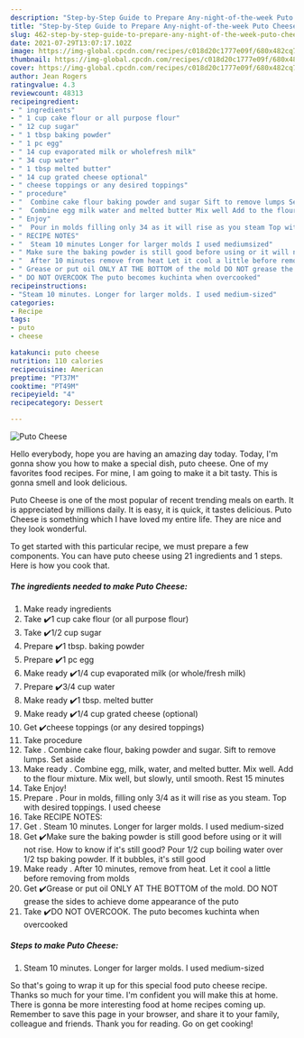 ```yaml
---
description: "Step-by-Step Guide to Prepare Any-night-of-the-week Puto Cheese"
title: "Step-by-Step Guide to Prepare Any-night-of-the-week Puto Cheese"
slug: 462-step-by-step-guide-to-prepare-any-night-of-the-week-puto-cheese
date: 2021-07-29T13:07:17.102Z
image: https://img-global.cpcdn.com/recipes/c018d20c1777e09f/680x482cq70/puto-cheese-recipe-main-photo.jpg
thumbnail: https://img-global.cpcdn.com/recipes/c018d20c1777e09f/680x482cq70/puto-cheese-recipe-main-photo.jpg
cover: https://img-global.cpcdn.com/recipes/c018d20c1777e09f/680x482cq70/puto-cheese-recipe-main-photo.jpg
author: Jean Rogers
ratingvalue: 4.3
reviewcount: 48313
recipeingredient:
- " ingredients"
- " 1 cup cake flour or all purpose flour"
- " 12 cup sugar"
- " 1 tbsp baking powder"
- " 1 pc egg"
- " 14 cup evaporated milk or wholefresh milk"
- " 34 cup water"
- " 1 tbsp melted butter"
- " 14 cup grated cheese optional"
- " cheese toppings or any desired toppings"
- " procedure"
- "  Combine cake flour baking powder and sugar Sift to remove lumps Set aside"
- "  Combine egg milk water and melted butter Mix well Add to the flour mixture Mix well but slowly until smooth Rest 15 minutes"
- " Enjoy"
- "  Pour in molds filling only 34 as it will rise as you steam Top with desired toppings I used cheese"
- " RECIPE NOTES"
- "  Steam 10 minutes Longer for larger molds I used mediumsized"
- " Make sure the baking powder is still good before using or it will not rise How to know if its still good Pour 12 cup boiling water over 12 tsp baking powder If it bubbles its still good"
- "  After 10 minutes remove from heat Let it cool a little before removing from molds"
- " Grease or put oil ONLY AT THE BOTTOM of the mold DO NOT grease the sides to achieve dome appearance of the puto"
- " DO NOT OVERCOOK The puto becomes kuchinta when overcooked"
recipeinstructions:
- "Steam 10 minutes. Longer for larger molds. I used medium-sized"
categories:
- Recipe
tags:
- puto
- cheese

katakunci: puto cheese 
nutrition: 110 calories
recipecuisine: American
preptime: "PT37M"
cooktime: "PT49M"
recipeyield: "4"
recipecategory: Dessert

---
```



![Puto Cheese](https://img-global.cpcdn.com/recipes/c018d20c1777e09f/680x482cq70/puto-cheese-recipe-main-photo.jpg)

Hello everybody, hope you are having an amazing day today. Today, I'm gonna show you how to make a special dish, puto cheese. One of my favorites food recipes. For mine, I am going to make it a bit tasty. This is gonna smell and look delicious.



Puto Cheese is one of the most popular of recent trending meals on earth. It is appreciated by millions daily. It is easy, it is quick, it tastes delicious. Puto Cheese is something which I have loved my entire life. They are nice and they look wonderful.


To get started with this particular recipe, we must prepare a few components. You can have puto cheese using 21 ingredients and 1 steps. Here is how you cook that.

<!--inarticleads1-->

##### The ingredients needed to make Puto Cheese:

1. Make ready  ingredients
1. Take  ✔️1 cup cake flour (or all purpose flour)
1. Take  ✔️1/2 cup sugar
1. Prepare  ✔️1 tbsp. baking powder
1. Prepare  ✔️1 pc egg
1. Make ready  ✔️1/4 cup evaporated milk (or whole/fresh milk)
1. Prepare  ✔️3/4 cup water
1. Make ready  ✔️1 tbsp. melted butter
1. Make ready  ✔️1/4 cup grated cheese (optional)
1. Get  ✔️cheese toppings (or any desired toppings)
1. Take  procedure
1. Take  . Combine cake flour, baking powder and sugar. Sift to remove lumps. Set aside
1. Make ready  . Combine egg, milk, water, and melted butter. Mix well. Add to the flour mixture. Mix well, but slowly, until smooth. Rest 15 minutes
1. Take  Enjoy!
1. Prepare  . Pour in molds, filling only 3/4 as it will rise as you steam. Top with desired toppings. I used cheese
1. Take  RECIPE NOTES:
1. Get  . Steam 10 minutes. Longer for larger molds. I used medium-sized
1. Get  ✔️Make sure the baking powder is still good before using or it will not rise. How to know if it&#39;s still good? Pour 1/2 cup boiling water over 1/2 tsp baking powder. If it bubbles, it&#39;s still good
1. Make ready  . After 10 minutes, remove from heat. Let it cool a little before removing from molds
1. Get  ✔️Grease or put oil ONLY AT THE BOTTOM of the mold. DO NOT grease the sides to achieve dome appearance of the puto
1. Take  ✔️DO NOT OVERCOOK. The puto becomes kuchinta when overcooked




<!--inarticleads2-->

##### Steps to make Puto Cheese:

1. Steam 10 minutes. Longer for larger molds. I used medium-sized




So that's going to wrap it up for this special food puto cheese recipe. Thanks so much for your time. I'm confident you will make this at home. There is gonna be more interesting food at home recipes coming up. Remember to save this page in your browser, and share it to your family, colleague and friends. Thank you for reading. Go on get cooking!
